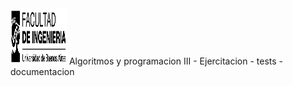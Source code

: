 <img  height="90" width="90" src="https://github.com/alejovillores/Pharo-imgs/blob/main/logofiuba.jpg">
Algoritmos y programacion III
- Ejercitacion
- tests
- documentacion

